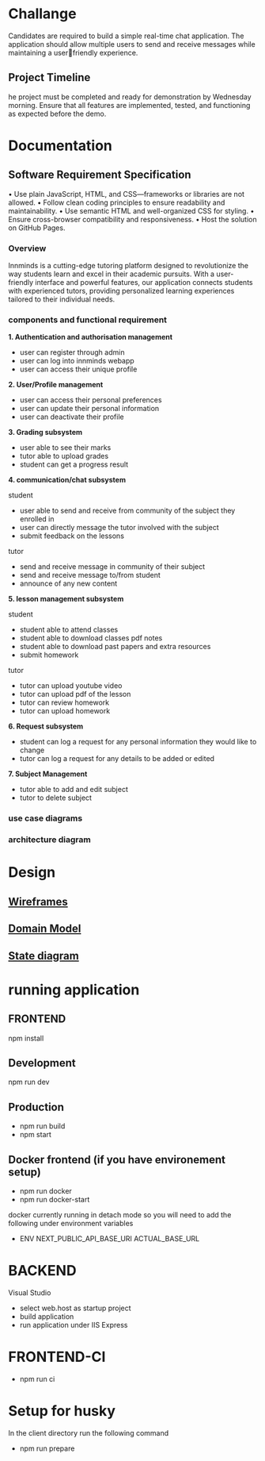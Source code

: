 # Challange

Candidates are required to build a simple real-time chat application. The application 
should allow multiple users to send and receive messages while maintaining a userfriendly experience.

## Project Timeline

he project must be completed and ready for demonstration by Wednesday morning. 
Ensure that all features are implemented, tested, and functioning as expected before the 
demo.


# Documentation

## Software Requirement Specification

• Use plain JavaScript, HTML, and CSS—frameworks or libraries are not allowed.
• Follow clean coding principles to ensure readability and maintainability.
• Use semantic HTML and well-organized CSS for styling.
• Ensure cross-browser compatibility and responsiveness.
• Host the solution on GitHub Pages.

### Overview

Innminds is a cutting-edge tutoring platform designed to revolutionize the way students learn and excel in their academic pursuits. With a user-friendly interface and powerful features, our application connects students with experienced tutors, providing personalized learning experiences tailored to their individual needs.

### components and functional requirement

**1. Authentication and authorisation management**
  * user can register through admin
  * user can log into innminds webapp
  * user can access their unique profile

**2. User/Profile management**
 * user can access their personal preferences
 * user can update their personal information
 * user can deactivate their profile
 
**3. Grading subsystem**
 * user able to see their marks
 * tutor able to upload grades
 * student can get a progress result

**4. communication/chat subsystem**

student
 * user able to send and receive from community of the subject they enrolled in
 * user can directly message the tutor involved with the subject
 * submit feedback on the lessons

tutor 
 * send and receive message in community of their subject
 * send and receive message to/from student
 * announce of any new content

**5. lesson management subsystem**

student

 * student able to attend classes
 * student able to download classes pdf notes
 * student able to download past papers and extra resources
 * submit homework

tutor 

 * tutor can upload youtube video
 * tutor can upload pdf of the lesson
 * tutor can review homework
 * tutor can upload homework

**6. Request subsystem**

 * student can log a request for any personal information they would like to change
 * tutor can log a request for any details to be added or edited

**7. Subject Management**

 * tutor able to add and edit subject
 * tutor to delete subject

### use case diagrams

### architecture diagram

# Design

## [Wireframes](https://www.figma.com/file/ATCmuf9e3eFScItIYkp2Zd/innminds-tutors?type=design&node-id=0%3A1&mode=dev&t=KOQnxVDxgaIX0gUm-1)

## [Domain Model](https://viewer.diagrams.net/?tags=%7B%7D&highlight=0000ff&edit=_blank&layers=1&nav=1&title=domainModel.drawio#R7Z1bc%2BOoEoB%2FjR83pbvsx9xmN1XJmVSy10diEVs7kvBBeBzPrz8gga0L%2BDIRwqeKqakZg5Elwaemu2k1E%2F82%2F%2FgVg9XyCSUwm3hO8jHx7yae50VOTP9jNdu6xvXDqK5Z4DThdfuK1%2FQH5JUOr12nCSxbDQlCGUlX7co5Kgo4J606gDHatJu9o6x91hVYwF7F6xxk%2Fdq%2F0oQs69pp6Ozrf4PpYinO7Dr8mxyIxryiXIIEbRpV%2Fv3Ev8UIkfpT%2FnELM9Z7ol%2Fq474ovt1dGIYFOeWAEl%2B%2F3IDnh3XiLuJy%2FdeP376sfuG%2F8h1ka37DJVkn7BfrayZb0RHlJs0zUNDSzTsqyCv%2FxqHl%2BTLNkkewRWt2ISUB82%2BidLNEOP1B24OMfuXSCvo1JnycvYj9WppltyhDmFYUqDrB%2FqBX9mP8NBiW9LBnccNup%2BoJfLQaPoKSiAtEWQZWZfpWXTI7MAd4kRY3iBCU80abZUrg6wrMWZsNxZldCMnFdfOOgpjAD%2BUIuLtxpU8ERDkkeEub8APigKMgHoZoVpc3e7JcQdaySZXPKwGnebH77f2A0w98zM8Y%2F7g3%2FhPvhp3orRq%2B64oBnBaLHg%2B0G0g1nBh9g53xkwwpyNJFQYsZfGeHsX5M6VN2zasJYt1d0t6n53qs2twF%2B5oX3hesCtFj37PqSVqmCWWVjTgigIC3HZErlBak6qvwhv6lvXfrXIWTkF74LS27%2BzL9y5pjcosKei8grYYSUnY2kPEzCBbqR6%2FPylaIztPQEO0GJ0OIrR4a5frtXyppy5oO1sHs3ztLiiFSQs8wKTMFKHN6XxB%2FXZGUdpiVJeYIiaeGCQlUoqTWNajumMAakGKdv0FsARkXENcJDBPiOlFv0GFCNXFepH22RAtUgOx%2BX0tHYl0kMOHjsG%2FziNgIV132LyRky9VNsCao3aHwIyV%2Fs8OvvJAX%2F%2BG%2Fxj7ffTQLW16oNNhrZlvQivuXHxCj39ETKLbiuy8pu%2Fn6wCLZt8xBkXytAKXVjUb1nbPbPaxY0t5BazyHh%2FpR2EhUv4WHgAgDOREYZoCk39tXIhvu6lB6b2DbaMAfhf0vP7OKhgY8C1sacOh2bJZO%2BzA42J5%2BqK9gD97uVj7BYt8o%2Bp2S05dK1iT6vEkUtU2iUEidpiQKJJJIzGnDW0ThYb3Xqr2jzVnnW0gyUvTNWZ6ClAXTZyT2kVVujIAiM5BGBcXrgwKSPC3shKJhQgnbE0o8lRg%2FstEXlAw%2F%2BtPe6M8zUJYviHaLJWBwAjoAhL5Eo4glAEx1%2BVg9lYOEm798pnh4TGlXehHIWZ9kbFhfhS%2BeVy7Irovs%2FDHc%2FFE%2FoWcpGjKAtM0fft8gkaikr7xg8RgXD5l6IcVDl8UiBNe4rpOOF4TCczFOEN%2BfnOYEiSP5yJ7nBOl5LfxpewqKgs7UUl8YP2o%2F%2Bud6U7rniY94U4601%2BNNEYPREF4ZLEtktV8Nuo%2FvdEY4kCg%2FU5lwcnRJJ1%2Fl%2FKczSTq3y0I6Z6762TtLsZHCoU2xUfnaCkSEA4UONNwpwMVbubIq8PikyHScUUlxRTxYD5U%2F0wSiP3DWliSWF6O8yFacx5UsKpt7SU%2BwQfibFS4XA4t09XlUWgKVcBG0%2FLHKEKDm0hfGiyXnYsiR%2BfbGlTOqAErrmrkEPkLjGm6k4GO%2BBOThrsbj1zX9DcvGyGxMjeu0jhHHXcMbl6QgR0XS88XREj%2FcDYZ1zQWnxiepRk9vfJI%2Fa%2FtPZtMjHrXD7fV41IL%2BckBJEObaifWqDe9Vc9uj7DquRO%2BQLSrre3Ej8BQTC1NM%2FwNyaD1rOieX4MJjk4K%2B132Px%2F0HgUWZosIyYpAR42FJgcozzxh5hMWCXRYDJEMWj9HxkLnQxsVD5ZxneDwDAYeVHkbwkDrNxg1%2FdXwT5ksn7mAfTmA66iCITjRtFAOr17KZuu03KfzwsGVzpL2mNy8E1BapM5Eyw5TftouC2RGmDrfXZC33PXDlfAmTtbWVtcRfd8bYj0900e%2Be%2FeEVGZWPnqRELOdYLUaTFqOIsLuUCJSgH5xfs5EAAr%2B%2B33%2Bvbo8Rckcr6CksKEZAMR6AEiiD%2BJsLfZYOI3QYDzcR75w06HiB%2F12zXrE6xuA6hut03hqenhrmqs8fH6re0cCcg0o%2BwGLdf%2BfLSodPSofQkeNyKUqGmLz6WbaSJGXZcUD2ULwjO4UYhMS4ghGrIKk10ZemGLG6qElUzGsbqsW9dQlxTUj1yYIxLhjmA1ldkW917JAievF%2FT4STlBaqLEpXoSjuEylVJUUmpRMdr62ES9p8ryEfy6O%2B15mciZNdr58TBf01XBZZ%2BAxxyUbQWh%2FDWx%2BB11kZcfvzgScNBtLm4QxVS7U5LEuwEK9SSTIMPNUN9rzYTANaJxBF1jW1pSIlSZ9moQpXLqmctbqFQTQk9snIaKhWUTCcp%2FC7hcMgHBKLZGQ4%2BssoeXdmsZrI4H7QjhvUNx%2BWHCqTQdv3XXTLiPOzGI0qI6L%2BGkkrDZZwf8q3n7B46MXDeDRypPJ%2Fkir3bgUHkabhtWjoRcN4JHKkWlub0zm9ITmsN9wAHeYDkaO%2BO%2Fx6tYIAg2JuY%2Fx06J1%2BR%2FEMxBN6VPHU5gKLlGmmllC8DFd%2FtAJiYAERnZ9lalT5ECvfhWPPf%2FUE29gMQ3CYVztVrnO7lmoUDPNKZ9%2FfiSHrKatR6Ijo626N6EhcWeO%2BNhCpQsPvYDnHabWtmbU8tIqI%2BGzFYtyQLZVdKkK2KnEhi9iyecOMkmM82C9Sucm7WocFxSgoxkP94v6CvCqZnFVDPq2GdBP9SPcOGdevEauW3Qub40ezbFDtDnAxfg2VgmpXTAyjYdyrEav0i4XdatcwG8YdG1O3N%2Bb%2Fdzk2dvv2Thqb9l6JLXzl2%2FbWdz1IbLiYlI%2FGhqu2DvrkBjNB3Fl%2FEWkoB95gxuuktwzjERJ2iLysZnaCds8g6mdfezgJ8TP2VxqS7OmJZNfb5A5Odhx0NfDZldP442nhvLcLMd%2BmWi%2Fnl5A%2B65K27Rokh1FvbF1HYdMNzFD3PB7f%2BEiVDEl1XZoTbBmZ%2FHfT9U6g%2FtOUpwrhuqOPq5rawJuGJwo9lbdIb5ot1%2B3mzfK8EcRTf2G0juXuAWQdTwOsf3U1Ou9EE3KXxn54O0FlQ64wYilAH%2FKF8D8pk49bY%2FKTxuRUoWZdig9KGAjWPXlpaBj3Qc1Uq6PlGls6DNNh3As18xR0sHVPi4dhPMwHdc9UQZsrUJYbhBPLh0k%2BTl0Y1ceHKt4b5iDNLBwm4ZDtujYuHGFv0MfMgrMr1O7g%2BJg%2FeDKcK0MoXcdXJjz5GI6TtmY2NTFAJvpZj1Nz1nU2hnqcmmI%2Fs51R4frNnzva3htj14DZ7JKedu8Sn3Yz%2BwN8lp5RlhtdsaZkKmXaVRC0EPrFuWLrXMeWEGnpGeKU3j6LGL1Yl7kqZd4484zrmNEEfmoxebTBO1lsxEY24XR97zy5cewAXYLDiBLzM2x1Fn1bCRRNr%2FqKpffjkkSRA0kvjEFH0%2FLj8CCLR9qfiyItYoRIszk15JZPKIGsxf8A)

## [State diagram](https://viewer.diagrams.net/?tags=%7B%7D&highlight=0000ff&edit=_blank&layers=1&nav=1&title=Untitled%20Diagram.drawio#R7Vzfc5s4EP5r%2FJgbkMB2HlMn%2FTGTzmTGnbumb7KRDSlGnBCxub%2F%2BhBEgEKlJY3tx2zwk1krC4ttvtdpdyAjPNrsPnMT%2BZ%2BbRcIQsbzfCtyOE0NiZyD%2B5JFMS18aFZM0Dr5DZtWAe%2FEeV0FLSNPBo0hgoGAtFEDeFSxZFdCkaMsI52zaHrVjY%2FNaYrKkhmC9JaEr%2FCTzhK6ltWXXHRxqsffXVU1d1bEg5WAkSn3hsq4nw3QjPOGOi%2BLTZzWiYo1fiUsx7%2F0JvtTBOI9Fnwu3nBXn6lD18u4v87NvSuv%2F%2B5dOVusozCVN1w2qxIisRkFeRYMvGO19sQimz5Ud5M3HenwjCxVwQkfevgjCcsZDx%2FURs7X%2FywYKz71TrWa1Uj%2Fp2ygXdvXhbdgWWpBllGyp4JofsKlUUU0qGXav2tlYXViJfU1QpI4og6%2BrKNYbyg4LxFZCiHpB6kmOqybjw2ZpFJLyrpTrUOTqBJORNGKwjKVswIdhGdtDIu8kZnl8kplEhURY0%2FSHsnKWRR%2FObsPaz5G1%2F1RuPeeMvt2ze7vTO20y1itvK76WhuoSlfEkPc85QsbRswtdU%2FGAq7qYCpyERwXNzHV2KVVMfWCC%2FuaYQchsUwuMWN4p1qVktelTL%2BHnGYIMxH%2BU1y82pTR6NGls%2FEHQekz3cW7kDH8ekKtsoTWpqmlRldrpNuaeyqeufMKEmyesx94zFCr8nKkSmLIakgjUNr7aL2hQe9b7X2UUH3w%2BaitPTLsZvtIs3KadkwjC0Yw1POxNQ7dgg2tkF4qv2WfMoslWrJm9ko5P4oVNqdAqpUcdwF2QpAhYZei4Padxnm0Uql%2FEupjyQi6C8lj7Uok5%2FoimVqBPIUuK6H38EX%2BO0j28T1%2FQ1qMPXtH300eB1gXczazxp8d8%2B5HH2LU2RxzYL3NMsHEizGBtmcRPHYbYP%2Brj8PRepR9UBTtcuBOlRk%2FT2pOOAZXWQ3jkV6ScHwPsiGcuHCB2eduwXZ4WuTGj8cbA9dpJpz53ERpBbydSwhpCtA9PBAvB%2FjNqxGTj%2Fx8AOEyo4s1FfMoP6RXsyJP2cMTzrrx8XVD8wyY3L9B%2F9dQoaopXL1DyIyOI8pcdW8leaUPMwdQnR2tQZWrSGoMM1MO%2FTN1eBYL2Pma14KRCrtbKnL18q%2BG0LiOxuK0rD0FEagjlqKVdRu4dHreeQq4Bz%2F25fAwGNNcplagbSHWwP3TwcBB2JYHQpJ6lj0rxvSI3eWjx9G83NmPrG23TE1EOjuW2NhxZxlwcsDcsZp%2FkzGMi6p0nSUQoYwP4w7qoinxc30EjLesX%2BULnP6kB59kgL9Y20EGh5E%2F%2Buxef%2B%2BrFA9XMx5WcQ3YBmKcpl6j65byXZY%2Bli32tfRKLCdTqcz1kTFQ6MIcAnKlDv6jHoRuVcfBlvcs7TQW%2BlggbXzqBqU%2Bc8HfTWD2jtA5mPvv4qHsjGg8uVYwfCGo7J6r45bwya68CwadqGK0GDL%2Bnh675KfetWtZ96wznJtAFx%2FlR%2Fol259XLAdSv9M2m9ZXNg%2BFWZ4qgJVaygptcx3iCY%2FjaWDZptQGY161fxV%2B2I6aqr2nXe0q75UOLfAd1KyS1J%2FAUj3DNgh3giy2qFmi54ntPMtXP6b0qTQTz8alcsGgxg2DyGPhdMS9LFE10W%2FgEauHZC%2FcqGB84sXuavzkYe4UNAzG6%2FHHpVcQ8OMnNXU1wLB1O6Gbdhg0ft2kDtgbNVEJrvRw6BZ%2BCGWV64Y0cTZBjbmY0H93xNkaxqOc51kAhOOg95EKi1jxudaYXzotbhBMpydOeTjkMgm3NCsslm%2FW8dihCv%2Fu8Y%2BO5%2F)




# running application
## FRONTEND
npm install

## Development
npm run dev

## Production
* npm run build
* npm start

## Docker frontend (if you have environement setup)

* npm run docker
* npm run docker-start

docker currently running in detach mode so you will need to add the following under environment variables

* ENV NEXT_PUBLIC_API_BASE_URI ACTUAL_BASE_URL

# BACKEND

Visual Studio
* select web.host as startup project
* build application
* run application under IIS Express

# FRONTEND-CI

* npm run ci

# Setup for husky
In the client directory run the following command
* npm run prepare
  